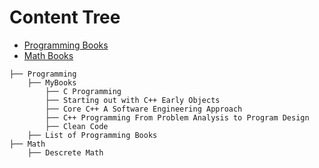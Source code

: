 # Content Tree

- [Programming Books](programming)
- [Math Books](math)

```
├── Programming
    ├── MyBooks
        ├── C Programming
        ├── Starting out with C++ Early Objects
        ├── Core C++ A Software Engineering Approach
        ├── C++ Programming From Problem Analysis to Program Design
        ├── Clean Code
    ├── List of Programming Books
├── Math
    ├── Descrete Math
```

